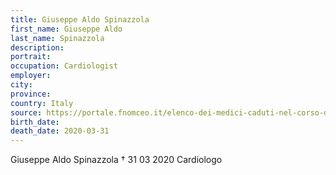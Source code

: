 ```yaml
---
title: Giuseppe Aldo Spinazzola
first_name: Giuseppe Aldo
last_name: Spinazzola
description: 
portrait: 
occupation: Cardiologist
employer: 
city: 
province: 
country: Italy
source: https://portale.fnomceo.it/elenco-dei-medici-caduti-nel-corso-dellepidemia-di-covid-19/
birth_date: 
death_date: 2020-03-31
---
```


Giuseppe Aldo Spinazzola † 31 03 2020
Cardiologo